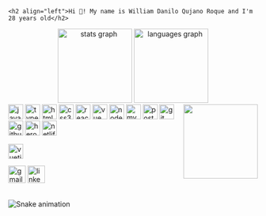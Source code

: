     <h2 align="left">Hi 👋! My name is William Danilo Qujano Roque and I'm 28 years old</h2>

<div align="center">
  <img src="https://github-readme-stats.vercel.app/api?username=William-Quijano&hide_title=false&hide_rank=false&show_icons=true&include_all_commits=true&count_private=true&disable_animations=false&theme=dracula&locale=en&hide_border=false" height="150" alt="stats graph"  />
  <img src="https://github-readme-stats.vercel.app/api/top-langs?username=William-Quijano&locale=en&hide_title=false&layout=compact&card_width=320&langs_count=5&theme=dracula&hide_border=false" height="150" alt="languages graph"  />
</div>

<img align="right" height="150" src="https://camo.githubusercontent.com/19db51af5f90f1b152bc0b9078f5fe97053955be5074f03f17019c70345bdcdb/68747470733a2f2f6d69726f2e6d656469756d2e636f6d2f6d61782f313336302f302a37513379765349765f7430696f4a2d5a2e676966"  />

<div align="left">
  <img src="https://cdn.jsdelivr.net/gh/devicons/devicon/icons/javascript/javascript-original.svg" height="30" alt="javascript logo"  />
  <img src="https://cdn.jsdelivr.net/gh/devicons/devicon/icons/typescript/typescript-original.svg" height="30" alt="typescript logo"  />
  <img src="https://cdn.jsdelivr.net/gh/devicons/devicon/icons/html5/html5-original.svg" height="30" alt="html5 logo"  />
  <img src="https://cdn.jsdelivr.net/gh/devicons/devicon/icons/css3/css3-original.svg" height="30" alt="css3 logo"  />
  <img src="https://cdn.jsdelivr.net/gh/devicons/devicon/icons/react/react-original.svg" height="30" alt="react logo"  />
<img src="https://cdn.jsdelivr.net/gh/devicons/devicon@latest/icons/vuejs/vuejs-original.svg"  height="30" alt="vue logo" />
  <img src="https://cdn.jsdelivr.net/gh/devicons/devicon/icons/nodejs/nodejs-original.svg" height="30" alt="nodejs logo"  />

[//]: # (  <img src="https://cdn.jsdelivr.net/gh/devicons/devicon/icons/express/express-original.svg" height="30" alt="express logo"  />)
[//]: # (  <img src="https://cdn.jsdelivr.net/gh/devicons/devicon/icons/mongodb/mongodb-original.svg" height="30" alt="mongodb logo"  />)

  <img src="https://cdn.jsdelivr.net/gh/devicons/devicon/icons/mysql/mysql-original.svg" height="30" alt="mysql logo"  />
  <img src="https://cdn.jsdelivr.net/gh/devicons/devicon/icons/postgresql/postgresql-original.svg" height="30" alt="postgresql logo"  />
  <img src="https://cdn.jsdelivr.net/gh/devicons/devicon/icons/git/git-original.svg" height="30" alt="git logo"  />
  <img src="https://cdn.jsdelivr.net/gh/devicons/devicon/icons/github/github-original.svg" height="30" alt="github logo"  />
  <img src="https://cdn.jsdelivr.net/gh/devicons/devicon/icons/heroku/heroku-original.svg" height="30" alt="heroku logo"  />
  <img src="https://cdn.jsdelivr.net/gh/devicons/devicon/icons/netlify/netlify-original.svg" height="30" alt="netlify logo"  />

[//]: # (  <img src="https://cdn.jsdelivr.net/gh/devicons/devicon/icons/figma/figma-original.svg" height="30" alt="figma logo"  />)
[//]: # (  <img src="https://cdn.jsdelivr.net/gh/devicons/devicon/icons/xd/xd-plain.svg" height="30" alt="xd logo"  />)
[//]: # (  <img src="https://cdn.jsdelivr.net/gh/devicons/devicon/icons/visualstudio/visualstudio-plain.svg" height="30" alt="visual studio logo"  />)
[//]: # (  <img src="https://cdn.jsdelivr.net/gh/devicons/devicon/icons/webpack/webpack-original.svg" height="30" alt="webpack logo"  />)

[//]: # (  <img src="https://cdn.jsdelivr.net/gh/devicons/devicon/icons/babel/babel-original.svg" height="30" alt="babel logo"  />)
<img src="https://cdn.jsdelivr.net/gh/devicons/devicon@latest/icons/vuetify/vuetify-original.svg" height="30" alt="vuetify logo"/>

</div>

<div align="left">

[//]: # (  <img src="https://img.shields.io/static/v1?message=Youtube&logo=youtube&label=&color=FF0000&logoColor=white&labelColor=&style=for-the-badge" height="35" alt="youtube logo"  />)

[//]: # (  <img src="https://img.shields.io/static/v1?message=Instagram&logo=instagram&label=&color=E4405F&logoColor=white&labelColor=&style=for-the-badge" height="35" alt="instagram logo"  />)

[//]: # (  <img src="https://img.shields.io/static/v1?message=Twitch&logo=twitch&label=&color=9146FF&logoColor=white&labelColor=&style=for-the-badge" height="35" alt="twitch logo"  />)

[//]: # (  <img src="https://img.shields.io/static/v1?message=Discord&logo=discord&label=&color=7289DA&logoColor=white&labelColor=&style=for-the-badge" height="35" alt="discord logo"  />)
  <img src="https://img.shields.io/static/v1?message=Gmail&logo=gmail&label=&color=D14836&logoColor=white&labelColor=&style=for-the-badge" height="35" alt="gmail logo"  />
  <img src="https://img.shields.io/static/v1?message=LinkedIn&logo=linkedin&label=&color=0077B5&logoColor=white&labelColor=&style=for-the-badge" height="35" alt="linkedin logo"  />
</div>

<br clear="both">

<img src="https://raw.githubusercontent.com/maurodesouza/maurodesouza/output/snake.svg" alt="Snake animation" />
